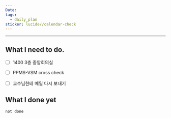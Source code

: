 ```yaml
---
Date: 
tags:
  - daily_plan
sticker: lucide//calendar-check
---
```

---
## What I need to do.

- [ ] 1400 3층 중앙회의실
- [ ] PPMS-VSM cross check
- [ ]  교수님한테 메일 다시 보내기



## What I done yet
```tasks
not done
```
